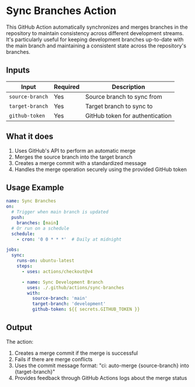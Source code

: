 # Sync Branches Action

This GitHub Action automatically synchronizes and merges branches in the repository to maintain consistency across different development streams. It's particularly useful for keeping development branches up-to-date with the main branch and maintaining a consistent state across the repository's branches.

## Inputs

| Input           | Required | Description                     |
| --------------- | -------- | ------------------------------- |
| `source-branch` | Yes      | Source branch to sync from      |
| `target-branch` | Yes      | Target branch to sync to        |
| `github-token`  | Yes      | GitHub token for authentication |

## What it does

1. Uses GitHub's API to perform an automatic merge
2. Merges the source branch into the target branch
3. Creates a merge commit with a standardized message
4. Handles the merge operation securely using the provided GitHub token

## Usage Example

```yaml
name: Sync Branches
on:
  # Trigger when main branch is updated
  push:
    branches: [main]
  # Or run on a schedule
  schedule:
    - cron: '0 0 * * *'  # Daily at midnight

jobs:
  sync:
    runs-on: ubuntu-latest
    steps:
      - uses: actions/checkout@v4

      - name: Sync Development Branch
        uses: ./.github/actions/sync-branches
        with:
          source-branch: 'main'
          target-branch: 'development'
          github-token: ${{ secrets.GITHUB_TOKEN }}
```

## Output

The action:

1. Creates a merge commit if the merge is successful
2. Fails if there are merge conflicts
3. Uses the commit message format: "ci: auto-merge {source-branch} into {target-branch}"
4. Provides feedback through GitHub Actions logs about the merge status